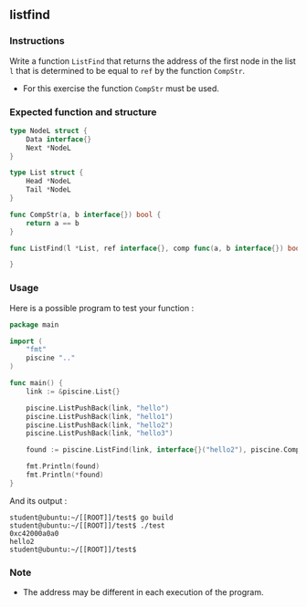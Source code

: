 ## listfind

### Instructions

Write a function `ListFind` that returns the address of the first node in the list `l` that is determined to be equal to `ref` by the function `CompStr`.

- For this exercise the function `CompStr` must be used.

### Expected function and structure

```go
type NodeL struct {
	Data interface{}
	Next *NodeL
}

type List struct {
	Head *NodeL
	Tail *NodeL
}

func CompStr(a, b interface{}) bool {
	return a == b
}

func ListFind(l *List, ref interface{}, comp func(a, b interface{}) bool) *interface{} {

}
```

### Usage

Here is a possible program to test your function :

```go
package main

import (
	"fmt"
	piscine ".."
)

func main() {
	link := &piscine.List{}

	piscine.ListPushBack(link, "hello")
	piscine.ListPushBack(link, "hello1")
	piscine.ListPushBack(link, "hello2")
	piscine.ListPushBack(link, "hello3")

	found := piscine.ListFind(link, interface{}("hello2"), piscine.CompStr)

	fmt.Println(found)
	fmt.Println(*found)
}
```

And its output :

```console
student@ubuntu:~/[[ROOT]]/test$ go build
student@ubuntu:~/[[ROOT]]/test$ ./test
0xc42000a0a0
hello2
student@ubuntu:~/[[ROOT]]/test$
```

### Note

-   The address may be different in each execution of the program.

